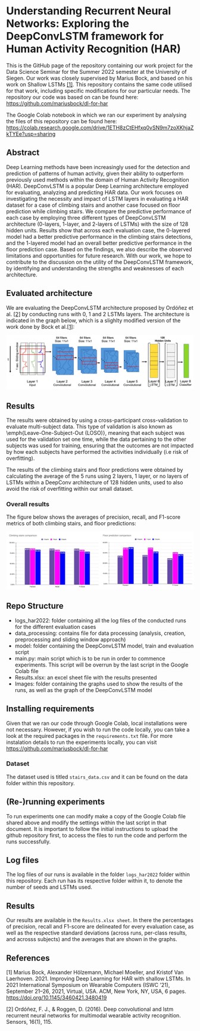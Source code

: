 # Understanding Recurrent Neural Networks: Exploring the DeepConvLSTM framework for Human Activity Recognition (HAR)


This is the GitHub page of the repository containing our work project for the Data Science Seminar for the Summer 2022 semester at the University of Siegen. Our work was closely supervised by Marius Bock, and based on his work on Shallow LSTMs [[1]](#1). This repository contains the same code utilised for that work, including specific modifications for our particular needs. The repository our code was based on can be found here: https://github.com/mariusbock/dl-for-har 

The Google Colab notebook in which we ran our experiment by analysing the files of this repository can be found here: https://colab.research.google.com/drive/1ETH8zCtEHfxq0vSN9m7zoXKhjaZkTYEe?usp=sharing 

## Abstract
Deep Learning methods have been increasingly used for the detection and prediction of patterns of human activity, given their ability to outperform previously used methods within the domain of Human Activity Recognition (HAR). DeepConvLSTM is a popular Deep Learning architecture employed for evaluating, analyzing and predicting HAR data. Our work focuses on investigating the necessity and impact of LSTM layers in evaluating a HAR dataset for a case of climbing stairs and another case focused on floor prediction while climbing stairs. We compare the predictive performance of each case by employing three different types of DeepConvLSTM architecture (0-layers, 1-layer, and 2-layers of LSTMs) with the size of 128 hidden units. Results show that across each evaluation case, the 0-layered model had a better predictive performance in the climbing stairs detections, and the 1-layered model had an overall better predictive performance in the floor prediction case. Based on the findings, we also describe the observed limitations and opportunities for future research. With our work, we hope to contribute to the discussion on the utility of the DeepConvLSTM framework, by identifying and understanding the strengths and weaknesses of each architecture.

## Evaluated architecture

We are evaluating the DeepConvLSTM architecture proposed by Ordóñez et al. [[2]](#2) by conducting runs with 0, 1 and 2 LSTMs layers. The architecture is indicated in the graph below, which is a slighlty modified version of the work done by Bock et al.[[1]](#1): 
<p align="center">
  <img width="" height="" src="Images/deepconvlstm_bock2021.jpg">
</p>

## Results
The results were obtained by using a cross-participant cross-validation to evaluate multi-subject data. This type of validation is also known as \emph{Leave-One-Subject-Out (LOSO)}, meaning that each subject was used for the validation set one time, while the data pertaining to the other subjects was used for training, ensuring that the outcomes are not impacted by how each subjects have performed the activities individually (i.e risk of overfitting). 

The results of the climbing stairs and floor predictions were obtained by calculating the average of the 5 runs using 2 layers, 1 layer, or no layers of LSTMs within a DeepConv architecture of 128 hidden units, used to also avoid the risk of overfitting within our small dataset. 


### Overall results
The figure below shows the averages of precision, recall, and F1-score metrics of both climbing stairs, and floor predictions:
<p align="center">
  <img width="" height="" src="Images/results_combined.jpg">
</p>


## Repo Structure
- logs_har2022: folder containing all the log files of the conducted runs for the different evaluation cases
- data_processing: contains file for data processing (analysis, creation, preprocessing and sliding window approach)
- model: folder containing the DeepConvLSTM model, train and evaluation script
- main.py: main script which is to be run in order to commence experiments. This script will be overrun by the last script in the Google Colab file
- Results.xlsx: an excel sheet file with the results presented 
- Images: folder containing the graphs used to show the results of the runs, as well as the graph of the DeepConvLSTM model

## Installing requirements

Given that we ran our code through Google Colab, local installations were not necessary. However, if you wish to run the code locally, you can take a look at the required packages in the ```requirements.txt``` file. For more instalation details to run the experiments locally, you can visit https://github.com/mariusbock/dl-for-har 


### Dataset
The dataset used is titled ```stairs_data.csv``` and it can be found on the data folder within this repository.


## (Re-)running experiments

To run experiments one can modify make a copy of the Google Colab file shared above and modify the settings within the last script in that document. It is important to follow the initial instructions to upload the github repository first, to access the files to run the code and perform the runs successfully.  

## Log files

The log files of our runs is available in the folder ```logs_har2022``` folder within this repository. Each run has its respective folder within it, to denote the number of seeds and LSTMs used.

## Results 

Our results are available in the ```Results.xlsx sheet```. In there the percentages of precision, recall and F1-score are delineated for every evaluation case, as well as the respective standard deviations (across runs, per-class results, and acrosss subjects) and the averages that are shown in the graphs. 

## References
<a id="1">[1]</a> Marius Bock, Alexander Hölzemann, Michael Moeller, and Kristof Van Laerhoven. 2021. Improving Deep Learning for HAR with shallow LSTMs. In 2021 International Symposium on Wearable Computers (ISWC ’21), September 21–26, 2021, Virtual, USA. ACM, New York, NY, USA, 6 pages. https://doi.org/10.1145/3460421.3480419 

<a id="2">[2]</a> Ordóñez, F. J., & Roggen, D. (2016). Deep convolutional and lstm recurrent neural networks for multimodal wearable activity recognition. Sensors, 16(1), 115.

